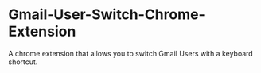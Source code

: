 # Gmail-User-Switch-Chrome-Extension
A chrome extension that allows you to switch Gmail Users with a keyboard shortcut.
